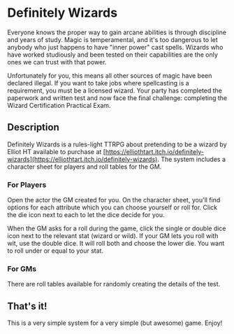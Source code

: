 # Definitely Wizards

Everyone knows the proper way to gain arcane abilities is through discipline and years of study. Magic is temperamental, and it's too dangerous to let anybody who just happens to have "inner power" cast spells. Wizards who have worked studiously and been tested on their capabilities are the only ones we can trust with that power.

Unfortunately for you, this means all other sources of magic have been declared illegal. If you want to take jobs where spellcasting is a requirement, you must be a licensed wizard. Your party has completed the paperwork and written test and now face the final challenge: completing the Wizard Certification Practical Exam.

## Description
Definitely Wizards is a rules-light TTRPG about pretending to be a wizard by Elliot HT available to purchase at [https://elliothtart.itch.io/definitely-wizards](https://elliothtart.itch.io/definitely-wizards). The system includes a character sheet for players and roll tables for the GM.

### For Players
Open the actor the GM created for you. On the character sheet, you'll find options for each attribute which you can choose yourself or roll for. Click the die icon next to each to let the dice decide for you.

When the GM asks for a roll during the game, click the single or double dice icon next to the relevant stat (wizard or wild). If your GM lets you roll with wit, use the double dice. It will roll both and choose the lower die. You want to roll under or equal to your stat.

### For GMs
There are roll tables available for randomly creating the details of the test.

## That's it!
This is a very simple system for a very simple (but awesome) game. Enjoy!
